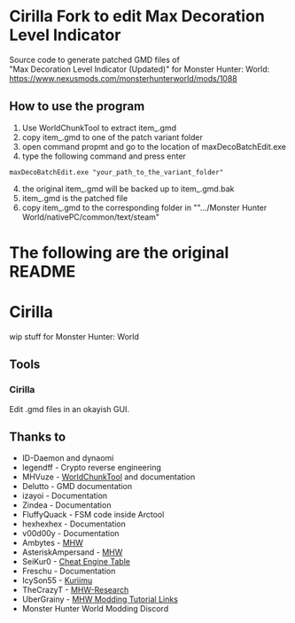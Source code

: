 # Cirilla Fork to edit Max Decoration Level Indicator
Source code to generate patched GMD files of \
"Max Decoration Level Indicator (Updated)" for Monster Hunter: World: https://www.nexusmods.com/monsterhunterworld/mods/1088

## How to use the program
1. Use WorldChunkTool to extract item_<language>.gmd
1. copy item_<language>.gmd to one of the patch variant folder
2. open command propmt and go to the location of maxDecoBatchEdit.exe
3. type the following command and press enter
```
maxDecoBatchEdit.exe "your_path_to_the_variant_folder"
```
4. the original item_<language>.gmd will be backed up to item_<language>.gmd.bak
5. item_<language>.gmd is the patched file
6. copy item_<language>.gmd to the corresponding folder in "".../Monster Hunter World/nativePC/common/text/steam"

# The following are the original README

# Cirilla

wip stuff for Monster Hunter: World


## Tools

### Cirilla

Edit .gmd files in an okayish GUI.


## Thanks to

- ID-Daemon and dynaomi
- legendff - Crypto reverse engineering
- MHVuze - [WorldChunkTool](https://github.com/mhvuze/WorldChunkTool) and documentation
- Delutto - GMD documentation
- izayoi - Documentation
- Zindea - Documentation
- FluffyQuack - FSM code inside Arctool
- hexhexhex - Documentation
- v00d00y - Documentation
- Ambytes - [MHW](https://github.com/Ambytes/MHW)
- AsteriskAmpersand - [MHW](https://github.com/AsteriskAmpersand/MHW)
- SeiKur0 - [Cheat Engine Table](http://fearlessrevolution.com/viewtopic.php?t=7642)
- Freschu - Documentation
- IcySon55 - [Kuriimu](https://github.com/IcySon55/Kuriimu/blob/master/src/text/text_gmd/GMDv2.cs)
- TheCrazyT - [MHW-Research](https://github.com/TheCrazyT/MHW-Research)
- UberGrainy - [MHW Modding Tutorial Links](https://forums.nexusmods.com/index.php?/topic/7267936-tutorial-mhw-modding-tutorial-links/)
- Monster Hunter World Modding Discord
